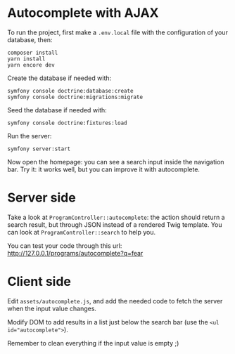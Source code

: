 # Autocomplete with AJAX

To run the project, first make a `.env.local` file with the configuration of your database, then:

    composer install
    yarn install
    yarn encore dev

Create the database if needed with:

    symfony console doctrine:database:create
    symfony console doctrine:migrations:migrate

Seed the database if needed with:

    symfony console doctrine:fixtures:load

Run the server:

    symfony server:start

Now open the homepage: you can see a search input inside the navigation bar.
Try it: it works well, but you can improve it with autocomplete.

# Server side

Take a look at `ProgramController::autocomplete`: the action should return a search result, but through JSON instead of a rendered Twig template.
You can look at `ProgramController::search` to help you.

You can test your code through this url: http://127.0.0.1/programs/autocomplete?q=fear

# Client side

Edit `assets/autocomplete.js`, and add the needed code to fetch the server when the input value changes.

Modify DOM to add results in a list just below the search bar (use the `<ul id="autocomplete">`).

Remember to clean everything if the input value is empty ;)
